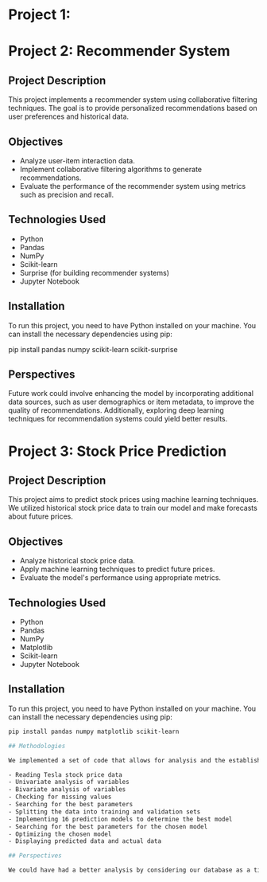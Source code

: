 # Project 1: 

# Project 2: Recommender System

## Project Description

This project implements a recommender system using collaborative filtering techniques. The goal is to provide personalized recommendations based on user preferences and historical data.

## Objectives

- Analyze user-item interaction data.
- Implement collaborative filtering algorithms to generate recommendations.
- Evaluate the performance of the recommender system using metrics such as precision and recall.

## Technologies Used

- Python
- Pandas
- NumPy
- Scikit-learn
- Surprise (for building recommender systems)
- Jupyter Notebook

## Installation 

To run this project, you need to have Python installed on your machine. You can install the necessary dependencies using pip:

pip install pandas numpy scikit-learn scikit-surprise

## Perspectives 

Future work could involve enhancing the model by incorporating additional data sources, such as user demographics or item metadata, to improve the quality of recommendations. Additionally, exploring deep learning techniques for recommendation systems could yield better results.

# Project 3: Stock Price Prediction

## Project Description

This project aims to predict stock prices using machine learning techniques. We utilized historical stock price data to train our model and make forecasts about future prices.

## Objectives

- Analyze historical stock price data.
- Apply machine learning techniques to predict future prices.
- Evaluate the model's performance using appropriate metrics.

## Technologies Used

- Python
- Pandas
- NumPy
- Matplotlib
- Scikit-learn
- Jupyter Notebook

## Installation

To run this project, you need to have Python installed on your machine. You can install the necessary dependencies using pip:

```bash
pip install pandas numpy matplotlib scikit-learn

## Methodologies

We implemented a set of code that allows for analysis and the establishment of a prediction model:

- Reading Tesla stock price data
- Univariate analysis of variables
- Bivariate analysis of variables
- Checking for missing values
- Searching for the best parameters
- Splitting the data into training and validation sets
- Implementing 16 prediction models to determine the best model
- Searching for the best parameters for the chosen model
- Optimizing the chosen model
- Displaying predicted data and actual data

## Perspectives

We could have had a better analysis by considering our database as a time series, which would have helped in achieving better insights.
